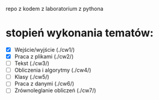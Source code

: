 repo z kodem z laboratorium z pythona 
# stopień wykonania tematów:
 - [x] Wejście/wyjście (./cw1/)
 - [x] Praca z plikami (./cw2/)
 - [ ] Tekst (./cw3/)
 - [ ] Obliczenia i algorytmy (./cw4/)
 - [ ] Klasy (./cw5/)
 - [ ] Praca z danymi (./cw6/)
 - [ ] Zrównoleglanie obliczeń (./cw7/)